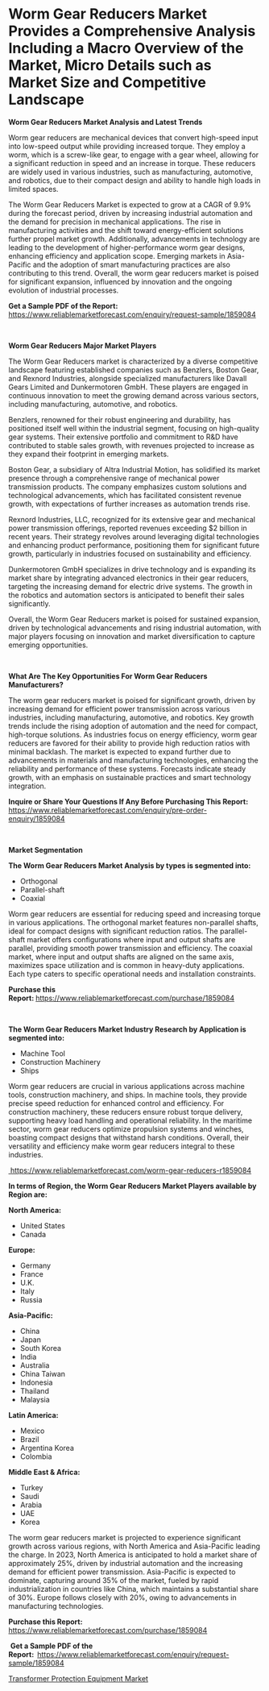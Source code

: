 <p><h1>Worm Gear Reducers Market Provides a Comprehensive Analysis Including a Macro Overview of the Market, Micro Details such as Market Size and Competitive Landscape</h1></p><p><strong>Worm Gear Reducers Market Analysis and Latest Trends</strong></p>
<p><p>Worm gear reducers are mechanical devices that convert high-speed input into low-speed output while providing increased torque. They employ a worm, which is a screw-like gear, to engage with a gear wheel, allowing for a significant reduction in speed and an increase in torque. These reducers are widely used in various industries, such as manufacturing, automotive, and robotics, due to their compact design and ability to handle high loads in limited spaces.</p><p>The Worm Gear Reducers Market is expected to grow at a CAGR of 9.9% during the forecast period, driven by increasing industrial automation and the demand for precision in mechanical applications. The rise in manufacturing activities and the shift toward energy-efficient solutions further propel market growth. Additionally, advancements in technology are leading to the development of higher-performance worm gear designs, enhancing efficiency and application scope. Emerging markets in Asia-Pacific and the adoption of smart manufacturing practices are also contributing to this trend. Overall, the worm gear reducers market is poised for significant expansion, influenced by innovation and the ongoing evolution of industrial processes.</p></p>
<p><strong>Get a Sample PDF of the Report:&nbsp;</strong> <a href="https://www.reliablemarketforecast.com/enquiry/request-sample/1859084?utm_campaign=2140&utm_medium=2&utm_source=Github&utm_content=ia&utm_term=16022025&utm_id=worm-gear-reducers">https://www.reliablemarketforecast.com/enquiry/request-sample/1859084</a></p>
<p>&nbsp;</p>
<p><strong>Worm Gear Reducers Major Market Players</strong></p>
<p><p>The Worm Gear Reducers market is characterized by a diverse competitive landscape featuring established companies such as Benzlers, Boston Gear, and Rexnord Industries, alongside specialized manufacturers like Davall Gears Limited and Dunkermotoren GmbH. These players are engaged in continuous innovation to meet the growing demand across various sectors, including manufacturing, automotive, and robotics.</p><p>Benzlers, renowned for their robust engineering and durability, has positioned itself well within the industrial segment, focusing on high-quality gear systems. Their extensive portfolio and commitment to R&D have contributed to stable sales growth, with revenues projected to increase as they expand their footprint in emerging markets.</p><p>Boston Gear, a subsidiary of Altra Industrial Motion, has solidified its market presence through a comprehensive range of mechanical power transmission products. The company emphasizes custom solutions and technological advancements, which has facilitated consistent revenue growth, with expectations of further increases as automation trends rise.</p><p>Rexnord Industries, LLC, recognized for its extensive gear and mechanical power transmission offerings, reported revenues exceeding $2 billion in recent years. Their strategy revolves around leveraging digital technologies and enhancing product performance, positioning them for significant future growth, particularly in industries focused on sustainability and efficiency.</p><p>Dunkermotoren GmbH specializes in drive technology and is expanding its market share by integrating advanced electronics in their gear reducers, targeting the increasing demand for electric drive systems. The growth in the robotics and automation sectors is anticipated to benefit their sales significantly.</p><p>Overall, the Worm Gear Reducers market is poised for sustained expansion, driven by technological advancements and rising industrial automation, with major players focusing on innovation and market diversification to capture emerging opportunities.</p></p>
<p>&nbsp;</p>
<p><strong>What Are The Key Opportunities For Worm Gear Reducers Manufacturers?</strong></p>
<p><p>The worm gear reducers market is poised for significant growth, driven by increasing demand for efficient power transmission across various industries, including manufacturing, automotive, and robotics. Key growth trends include the rising adoption of automation and the need for compact, high-torque solutions. As industries focus on energy efficiency, worm gear reducers are favored for their ability to provide high reduction ratios with minimal backlash. The market is expected to expand further due to advancements in materials and manufacturing technologies, enhancing the reliability and performance of these systems. Forecasts indicate steady growth, with an emphasis on sustainable practices and smart technology integration.</p></p>
<p><strong>Inquire or Share Your Questions If Any Before Purchasing This Report:</strong> <a href="https://www.reliablemarketforecast.com/enquiry/pre-order-enquiry/1859084?utm_campaign=2140&utm_medium=2&utm_source=Github&utm_content=ia&utm_term=16022025&utm_id=worm-gear-reducers">https://www.reliablemarketforecast.com/enquiry/pre-order-enquiry/1859084</a></p>
<p>&nbsp;</p>
<p><strong>Market Segmentation</strong></p>
<p><strong>The Worm Gear Reducers Market Analysis by types is segmented into:</strong></p>
<p><ul><li>Orthogonal</li><li>Parallel-shaft</li><li>Coaxial</li></ul></p>
<p><p>Worm gear reducers are essential for reducing speed and increasing torque in various applications. The orthogonal market features non-parallel shafts, ideal for compact designs with significant reduction ratios. The parallel-shaft market offers configurations where input and output shafts are parallel, providing smooth power transmission and efficiency. The coaxial market, where input and output shafts are aligned on the same axis, maximizes space utilization and is common in heavy-duty applications. Each type caters to specific operational needs and installation constraints.</p></p>
<p><strong>Purchase this Report:&nbsp;</strong><a href="https://www.reliablemarketforecast.com/purchase/1859084?utm_campaign=2140&utm_medium=2&utm_source=Github&utm_content=ia&utm_term=16022025&utm_id=worm-gear-reducers">https://www.reliablemarketforecast.com/purchase/1859084</a></p>
<p>&nbsp;</p>
<p><strong>The Worm Gear Reducers Market Industry Research by Application is segmented into:</strong></p>
<p><ul><li>Machine Tool</li><li>Construction Machinery</li><li>Ships</li></ul></p>
<p><p>Worm gear reducers are crucial in various applications across machine tools, construction machinery, and ships. In machine tools, they provide precise speed reduction for enhanced control and efficiency. For construction machinery, these reducers ensure robust torque delivery, supporting heavy load handling and operational reliability. In the maritime sector, worm gear reducers optimize propulsion systems and winches, boasting compact designs that withstand harsh conditions. Overall, their versatility and efficiency make worm gear reducers integral to these industries.</p></p>
<p><a href="https://www.reliablemarketforecast.com/worm-gear-reducers-r1859084?utm_campaign=2140&utm_medium=2&utm_source=Github&utm_content=ia&utm_term=16022025&utm_id=worm-gear-reducers">&nbsp;https://www.reliablemarketforecast.com/worm-gear-reducers-r1859084</a></p>
<p><strong>In terms of Region, the Worm Gear Reducers Market Players available by Region are:</strong></p>
<p>
    <p> <strong> North America: </strong>
        <ul>
            <li>United States</li>
            <li>Canada</li>
        </ul>
        </p> 
    <p> <strong> Europe: </strong>
        <ul>
            <li>Germany</li>
            <li>France</li>
            <li>U.K.</li>
            <li>Italy</li>
            <li>Russia</li>
        </ul>
        </p> 
    <p> <strong> Asia-Pacific: </strong>
        <ul>
            <li>China</li>
            <li>Japan</li>
            <li>South Korea</li>
            <li>India</li>
            <li>Australia</li>
            <li>China Taiwan</li>
            <li>Indonesia</li>
            <li>Thailand</li>
            <li>Malaysia</li>
        </ul>
        </p> 
    <p> <strong> Latin America: </strong>
        <ul>
            <li>Mexico</li>
            <li>Brazil</li>
            <li>Argentina Korea</li>
            <li>Colombia</li>
        </ul>
        </p> 
    <p> <strong> Middle East & Africa: </strong>
        <ul>
            <li>Turkey</li>
            <li>Saudi</li>
            <li>Arabia</li>
            <li>UAE</li>
            <li>Korea</li>
        </ul>
    </p>
    </p>
<p><p>The worm gear reducers market is projected to experience significant growth across various regions, with North America and Asia-Pacific leading the charge. In 2023, North America is anticipated to hold a market share of approximately 25%, driven by industrial automation and the increasing demand for efficient power transmission. Asia-Pacific is expected to dominate, capturing around 35% of the market, fueled by rapid industrialization in countries like China, which maintains a substantial share of 30%. Europe follows closely with 20%, owing to advancements in manufacturing technologies.</p></p>
<p><strong>Purchase this Report: </strong><a href="https://www.reliablemarketforecast.com/purchase/1859084?utm_campaign=2140&utm_medium=2&utm_source=Github&utm_content=ia&utm_term=16022025&utm_id=worm-gear-reducers">https://www.reliablemarketforecast.com/purchase/1859084</a></p>
<p>&nbsp;<strong>Get a Sample PDF of the Report:&nbsp;&nbsp;</strong><a href="https://www.reliablemarketforecast.com/enquiry/request-sample/1859084?utm_campaign=2140&utm_medium=2&utm_source=Github&utm_content=ia&utm_term=16022025&utm_id=worm-gear-reducers">https://www.reliablemarketforecast.com/enquiry/request-sample/1859084</a></p>
<p><strong></strong></p>
<p><p><a href="https://github.com/abbislposival/Market-Research-Report-List-1/blob/main/transformer-protection-equipment-market.md?utm_campaign=2140&utm_medium=2&utm_source=Github&utm_content=ia&utm_term=16022025&utm_id=worm-gear-reducers">Transformer Protection Equipment Market</a></p></p>